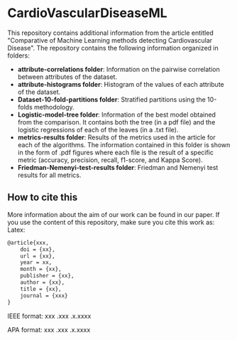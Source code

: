 # CardioVascularDiseaseML
This repository contains additional information from the article entitled "Comparative of Machine Learning methods detecting Cardiovascular Disease". The repository contains the following information organized in folders:

* **attribute-correlations folder**: Information on the pairwise correlation between attributes of the dataset.
* **attribute-histograms folder**: Histogram of the values of each attribute of the dataset.
* **Dataset-10-fold-partitions folder**: Stratified partitions using the 10-folds methodology.
* **Logistic-model-tree folder**: Information of the best model obtained from the comparison. It contains both the tree (in a pdf file) and the logistic regressions of each of the leaves (in a .txt file).
* **metrics-results folder**: Results of the metrics used in the article for each of the algorithms. The information contained in this folder is shown in the form of .pdf figures where each file is the result of a specific metric (accuracy, precision, recall, f1-score, and Kappa Score).
* **Friedman-Nemenyi-test-results folder**: Friedman and Nemenyi test results for all metrics.

## How to cite this
More information about the aim of our work can be found in our paper. If you use the content of this repository, make sure you cite this work as:
Latex:
```latex
@article{xxx,
	doi = {xx},
	url = {xx},
	year = xx,
	month = {xx},
	publisher = {xx},
	author = {xx},
	title = {xx},
	journal = {xxx}
}
```
IEEE format: xxx .xxx .x.xxxx

APA format: xxx .xxx .x.xxxx
